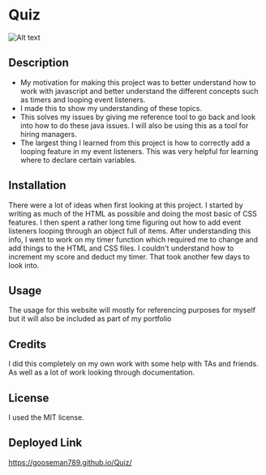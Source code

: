 # Quiz

![Alt text](Assets/Quiz.gif)

## Description

- My motivation for making this project was to better understand how to work with javascript and better understand the different concepts such as timers and looping event listeners.    
- I made this to show my understanding of these topics.
- This solves my issues by giving me reference tool to go back and look into how to do these java issues. I will also be using this as a tool for hiring managers.  
- The largest thing I learned from this project is how to correctly add a looping feature in my event listeners.  This was very helpful for learning where to declare certain variables.    

## Installation

There were a lot of ideas when first looking at this project.  I started by writing as much of the HTML as possible and doing the most basic of CSS features.  I then spent a rather long time figuring out how to add event listeners looping through an object full of items.  After understanding this info, I went to work on my timer function which required me to change and add things to the HTML and CSS files.  I couldn't understand how to increment my score and deduct my timer.  That took another few days to look into.   


## Usage

The usage for this website will mostly for referencing purposes for myself but it will also be included as part of my portfolio

## Credits

I did this completely on my own work with some help with TAs and friends.  As well as a lot of work looking through documentation. 

## License

I used the MIT license.  

## Deployed Link
https://gooseman789.github.io/Quiz/ 